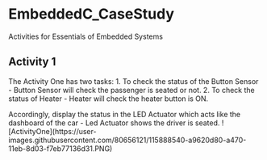 # EmbeddedC_CaseStudy
Activities for Essentials of Embedded Systems
## Activity 1
<p> The Activity One has two tasks:
1.  To check the status of the Button Sensor
    - Button Sensor will check the passenger is seated or not.
2.  To check the status of Heater
    -  Heater will check the heater button is ON.
<p>Accordingly, display the status in the LED Actuator which acts like the dashboard of the car
    - Led Actuator shows the driver is seated.
![ActivityOne](https://user-images.githubusercontent.com/80656121/115888540-a9620d80-a470-11eb-8d03-f7eb77136d31.PNG)


